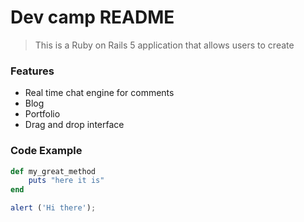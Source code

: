 # Dev camp README

> This is a Ruby on Rails 5 application that  allows users to create 
### Features

- Real time chat engine for comments
- Blog
- Portfolio
- Drag and drop interface

### Code Example
```ruby
def my_great_method
	puts "here it is"
end
```

```javascript
alert ('Hi there');
```
